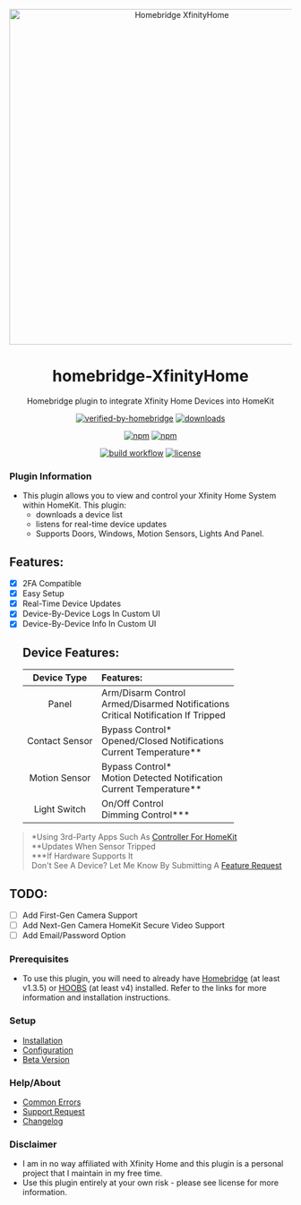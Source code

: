<p align="center">
 <a href="https://github.com/bloomkd46/homebridge-XfinityHome"><img alt="Homebridge XfinityHome" src="https://user-images.githubusercontent.com/75853497/164517422-300169c1-fb15-4742-a1ee-f524b9d10fe6.png" width="600px"></a>
</p>
<span align="center">

# homebridge-XfinityHome

Homebridge plugin to integrate Xfinity Home Devices into HomeKit
  
[![verified-by-homebridge](https://badgen.net/badge/homebridge/verified/purple)](https://github.com/homebridge/homebridge/wiki/Verified-Plugins)
[![downloads](https://img.shields.io/npm/dt/homebridge-xfinityhome)](https://npmcharts.com/compare/homebridge-xfinityhome?log=true&interval=1&minimal=true)

[![npm](https://img.shields.io/npm/v/homebridge-xfinityhome/latest?label=latest)](https://www.npmjs.com/package/homebridge-xfinityhome)
[![npm](https://img.shields.io/npm/v/homebridge-xfinityhome/beta?label=beta)](https://github.com/bloomkd46/homebridge-XfinityHome/wiki/Beta-Version)  
 
[![build workflow](https://github.com/bloomkd46/homebridge-XfinityHome/actions/workflows/build.yml/badge.svg)](https://github.com/bloomkd46/homebridge-XfinityHome/actions/workflows/build.yml)
[![license](https://badgen.net/github/license/bloomkd46/homebridge-xfinityhome)](/LICENSE)


</span>

### Plugin Information

- This plugin allows you to view and control your Xfinity Home System within HomeKit. This plugin:
  - downloads a device list
  - listens for real-time device updates
  - Supports Doors, Windows, Motion Sensors, Lights And Panel.

## Features:
  - [x] 2FA Compatible
  - [x] Easy Setup
  - [x] Real-Time Device Updates
  - [x] Device-By-Device Logs In Custom UI
  - [x] Device-By-Device Info In Custom UI
      ## Device Features:
      |  Device Type   | Features:                                                                                  |
      | :------------: | :----------------------------------------------------------------------------------------- |
      |     Panel      | Arm/Disarm Control <br> Armed/Disarmed Notifications <br> Critical Notification If Tripped |
      | Contact Sensor | Bypass Control* <br> Opened/Closed Notifications <br> Current Temperature**                |
      | Motion Sensor  | Bypass Control* <br> Motion Detected Notification <br> Current Temperature**               |
      |  Light Switch  | On/Off Control <br> Dimming Control***                                                     |

> \*Using 3rd-Party Apps Such As [Controller For HomeKit](https://controllerforhomekit.com)<br>
> \*\*Updates When Sensor Tripped<br>
> \*\*\*If Hardware Supports It<br>
> Don't See A Device? Let Me Know By Submitting A [Feature Request](https://github.com/bloomkd46/homebridge-XfinityHome/issues/new/c)
## TODO:
  - [ ] Add First-Gen Camera Support
  - [ ] Add Next-Gen Camera HomeKit Secure Video Support
  - [ ] Add Email/Password Option

### Prerequisites

- To use this plugin, you will need to already have [Homebridge](https://homebridge.io) (at least v1.3.5) or [HOOBS](https://hoobs.org) (at least v4) installed. Refer to the links for more information and installation instructions.


### Setup

- [Installation](https://github.com/bloomkd46/homebridge-XfinityHome/wiki/Installation)
- [Configuration](https://github.com/bloomkd46/homebridge-XfinityHome/wiki/Configuration)
- [Beta Version](https://github.com/bloomkd46/homebridge-XfinityHome/wiki/Beta-Version)

### Help/About

- [Common Errors](https://github.com/bloomkd46/homebridge-XfinityHome/wiki/Common-Errors)
- [Support Request](https://github.com/bloomkd46/homebridge-XfinityHome/issues/new/choose)
- [Changelog](/CHANGELOG.md)

### Disclaimer

- I am in no way affiliated with Xfinity Home and this plugin is a personal project that I maintain in my free time.
- Use this plugin entirely at your own risk - please see license for more information.
